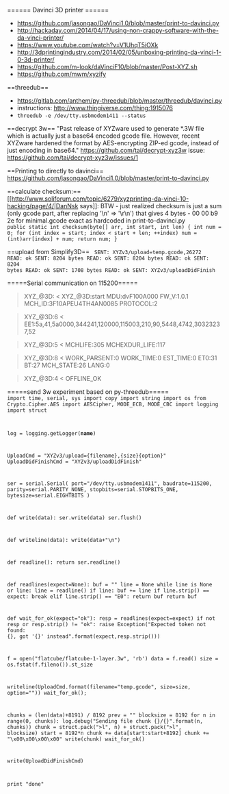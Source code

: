 ====== Davinci 3D printer ======
* https://github.com/jasongao/DaVinci1.0/blob/master/print-to-davinci.py
* http://hackaday.com/2014/04/17/using-non-crappy-software-with-the-da-vinci-printer/
* https://www.youtube.com/watch?v=V1UhqT5iOXk
* http://3dprintingindustry.com/2014/02/05/unboxing-printing-da-vinci-1-0-3d-printer/
* https://github.com/m-look/daVinciF10/blob/master/Post-XYZ.sh
* https://github.com/mwm/xyzify


==threedub==
* https://gitlab.com/anthem/py-threedub/blob/master/threedub/davinci.py
* instructions: http://www.thingiverse.com/thing:1915076
* `threedub -e /dev/tty.usbmodem1411 --status`


==decrypt 3w==
"Past release of XYZware used to generate *.3W file which is actually just a base64 encoded gcode file. However, recent XYZware hardened the format by AES-encrypting ZIP-ed gcode, instead of just encoding in base64." https://github.com/tai/decrypt-xyz3w
issue: https://github.com/tai/decrypt-xyz3w/issues/1

==Printing to directly to davinci==
https://github.com/jasongao/DaVinci1.0/blob/master/print-to-davinci.py

==calculate checksum:==
[[http://www.soliforum.com/topic/6279/xyzprinting-da-vinci-10-hacking/page/4/|DanNsk says]]: BTW - just realized checksum is just a sum (only gcode part, after replacing '\n' => '\r\n')
that gives 4 bytes - 00 00 b9 2e for minimal.gcode exact as hardcoded in print-to-davinci.py
<code java>
public static int checksum(byte[] arr, int start, int len) {
  int num = 0;
  for (int index = start; index < start + len; ++index)
    num = (int)arr[index] + num;
  return num;
}
</code>

==upload from Simplify3D==
<code>
SENT: XYZv3/upload=temp.gcode,26272
READ: ok
SENT: 8204 bytes
READ: ok
SENT: 8204 bytes
READ: ok
SENT: 8204 bytes
READ: ok
SENT: 1708 bytes
READ: ok
SENT: XYZv3/uploadDidFinish
</code>


=====Serial communication on 115200=====
  > XYZ_@3D:
  < XYZ_@3D:start
  MDU:dvF100A000
  FW_V:1.0.1
  MCH_ID:3F10APEU4TH4AN0085
  PROTOCOL:2

  > XYZ_@3D:6
  < EE1:5a,41,5a0000,344241,120000,115003,210,90,5448,4742,30323237,52

  > XYZ_@3D:5
  < MCHLIFE:305
  MCHEXDUR_LIFE:117
  
  > XYZ_@3D:8
  < WORK_PARSENT:0
  WORK_TIME:0
  EST_TIME:0
  ET0:31
  BT:27
  MCH_STATE:26
  LANG:0

  > XYZ_@3D:4
  < OFFLINE_OK
  
  
=====send 3w experiment based on py-threedub=====
<code python>
import time, serial, sys
import copy
import string
import os
from Crypto.Cipher.AES import AESCipher, MODE_ECB, MODE_CBC
import logging
import struct

log = logging.getLogger(__name__)

UploadCmd = "XYZv3/upload={filename},{size}{option}"
UploadDidFinishCmd = "XYZv3/uploadDidFinish"

ser = serial.Serial(
    port="/dev/tty.usbmodem1411",
    baudrate=115200,
    parity=serial.PARITY_NONE,
    stopbits=serial.STOPBITS_ONE,
    bytesize=serial.EIGHTBITS
)

def write(data):
    ser.write(data)
    ser.flush()

def writeline(data):
    write(data+"\n")

def readline():
    return ser.readline()

def readlines(expect=None):
    buf = ""
    line = None
    while line is None or line:
        line = readline()
        if line:
            buf += line
            if line.strip() == expect:
                break
            elif line.strip() == "E0":
                return buf
    return buf

def wait_for_ok(expect="ok"):
    resp = readlines(expect=expect)
    if not resp or resp.strip() != "ok":
        raise Exception("Expected token not found: {}, got '{}' instead".format(expect,resp.strip()))
    

f = open("flatcube/flatcube-1-layer.3w", 'rb')
data = f.read()
size = os.fstat(f.fileno()).st_size

writeline(UploadCmd.format(filename="temp.gcode", size=size, option=""))
wait_for_ok();

chunks = (len(data)+8191) / 8192
prev = ""
blocksize = 8192
for n in range(0, chunks):
    log.debug("Sending file chunk {}/{}".format(n, chunks))
    chunk = struct.pack(">l", n) + struct.pack(">l", blocksize)
    start = 8192*n
    chunk += data[start:start+8192]
    chunk += "\x00\x00\x00\x00"
    write(chunk)
    wait_for_ok()

write(UploadDidFinishCmd)

print "done"
</code>